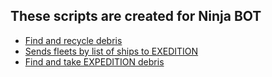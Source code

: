 ## These scripts are created for Ninja BOT 


- [Find and recycle debris](https://github.com/RockClubKASHMIR/scripts/blob/master/recycle_debris.go)
- [Sends fleets by list of ships to EXEDITION](https://github.com/RockClubKASHMIR/scripts/blob/master/expedition_by_list_of_ships.go)  
- [Find and take EXPEDITION debris](https://github.com/RockClubKASHMIR/scripts/blob/master/take_expedition_debris.go)
